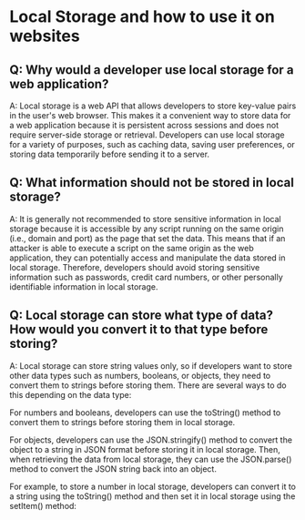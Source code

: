 # Local Storage and how to use it on websites

## Q: Why would a developer use local storage for a web application?

A: Local storage is a web API that allows developers to store key-value pairs in the user's web browser. This makes it a convenient way to store data for a web application because it is persistent across sessions and does not require server-side storage or retrieval. Developers can use local storage for a variety of purposes, such as caching data, saving user preferences, or storing data temporarily before sending it to a server.

## Q: What information should not be stored in local storage?

A: It is generally not recommended to store sensitive information in local storage because it is accessible by any script running on the same origin (i.e., domain and port) as the page that set the data. This means that if an attacker is able to execute a script on the same origin as the web application, they can potentially access and manipulate the data stored in local storage. Therefore, developers should avoid storing sensitive information such as passwords, credit card numbers, or other personally identifiable information in local storage.

## Q: Local storage can store what type of data? How would you convert it to that type before storing?

A: Local storage can store string values only, so if developers want to store other data types such as numbers, booleans, or objects, they need to convert them to strings before storing them. There are several ways to do this depending on the data type:

For numbers and booleans, developers can use the toString() method to convert them to strings before storing them in local storage.

For objects, developers can use the JSON.stringify() method to convert the object to a string in JSON format before storing it in local storage. Then, when retrieving the data from local storage, they can use the JSON.parse() method to convert the JSON string back into an object.

For example, to store a number in local storage, developers can convert it to a string using the toString() method and then set it in local storage using the setItem() method: